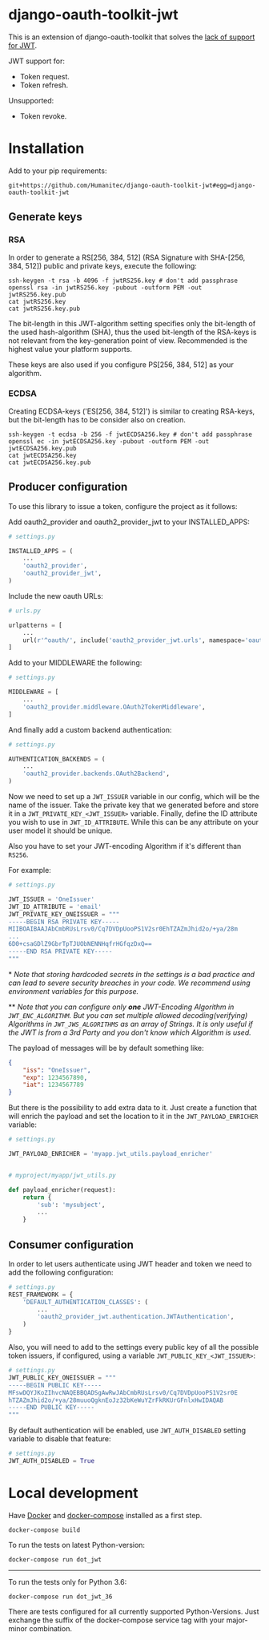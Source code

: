django-oauth-toolkit-jwt
========================

This is an extension of django-oauth-toolkit that solves the
[lack of support for JWT](https://github.com/jazzband/django-oauth-toolkit/issues/397).

JWT support for:

* Token request.
* Token refresh.

Unsupported:

* Token revoke.


Installation
============

Add to your pip requirements:

```
git+https://github.com/Humanitec/django-oauth-toolkit-jwt#egg=django-oauth-toolkit-jwt
```

Generate keys
-------------

### RSA ###

In order to generate a RS[256, 384, 512] (RSA Signature with SHA-[256, 384, 512]) public and private
keys, execute the following:

```shell script
ssh-keygen -t rsa -b 4096 -f jwtRS256.key # don't add passphrase
openssl rsa -in jwtRS256.key -pubout -outform PEM -out jwtRS256.key.pub
cat jwtRS256.key
cat jwtRS256.key.pub
```

The bit-length in this JWT-algorithm setting specifies only the bit-length of the used hash-algorithm (SHA),
thus the used bit-length of the RSA-keys is not relevant from the key-generation point of view.
Recommended is the highest value your platform supports.

These keys are also used if you configure PS[256, 384, 512] as your algorithm.

### ECDSA ###

Creating ECDSA-keys ('ES[256, 384, 512]') is similar to creating RSA-keys,
but the bit-length has to be consider also on creation.

```shell script
ssh-keygen -t ecdsa -b 256 -f jwtECDSA256.key # don't add passphrase
openssl ec -in jwtECDSA256.key -pubout -outform PEM -out jwtECDSA256.key.pub
cat jwtECDSA256.key
cat jwtECDSA256.key.pub
```

Producer configuration
----------------------

To use this library to issue a token, configure the project as it follows:

Add oauth2_provider and oauth2_provider_jwt to your INSTALLED_APPS:

```python
# settings.py

INSTALLED_APPS = (
    ...
    'oauth2_provider',
    'oauth2_provider_jwt',
)
```

Include the new oauth URLs:

```python
# urls.py

urlpatterns = [
    ...
    url(r'^oauth/', include('oauth2_provider_jwt.urls', namespace='oauth2_provider_jwt')),
]
```

Add to your MIDDLEWARE the following:

```python
# settings.py

MIDDLEWARE = [
    ...
    'oauth2_provider.middleware.OAuth2TokenMiddleware',
]
```

And finally add a custom backend authentication:

```python
# settings.py

AUTHENTICATION_BACKENDS = (
    ...
    'oauth2_provider.backends.OAuth2Backend',
)
```

Now we need to set up a `JWT_ISSUER` variable in our config, which will be the
name of the issuer. Take the private key that we generated before
and store it in a `JWT_PRIVATE_KEY_<JWT_ISSUER>` variable. Finally, define the
ID attribute you wish to use in `JWT_ID_ATTRIBUTE`. While this can be any
attribute on your user model it should be unique.

Also you have to set your JWT-encoding Algorithm if it's different than
`RS256`.

For example:

```python
# settings.py

JWT_ISSUER = 'OneIssuer'
JWT_ID_ATTRIBUTE = 'email'
JWT_PRIVATE_KEY_ONEISSUER = """
-----BEGIN RSA PRIVATE KEY-----
MIIBOAIBAAJAbCmbRUsLrsv0/Cq7DVDpUooPS1V2sr0EhTZAZmJhid2o/+ya/28m
...
6D0+csaGDlZ9GbrTpTJUObNENNHqfrHGfqzDxQ==
-----END RSA PRIVATE KEY-----
"""
```

\* *Note that storing hardcoded secrets in the settings is a bad practice and
can lead to severe security breaches in your code. We recommend using
environment variables for this purpose.*

\** *Note that you can configure only **one** JWT-Encoding Algorithm in
`JWT_ENC_ALGORITHM`. But you can set multiple allowed decoding(verifying)
Algorithms in `JWT_JWS_ALGORITHMS` as an array of Strings. It is only useful
if the JWT is from a 3rd Party and you don't know which Algorithm is used.*

The payload of messages will be by default something like:

```json
{
    "iss": "OneIssuer",
    "exp": 1234567890,
    "iat": 1234567789
}
```

But there is the possibility to add extra data to it. Just create a
function that will enrich the payload and set the location to it in the
`JWT_PAYLOAD_ENRICHER` variable:

```python
# settings.py

JWT_PAYLOAD_ENRICHER = 'myapp.jwt_utils.payload_enricher'


# myproject/myapp/jwt_utils.py

def payload_enricher(request):
    return {
        'sub': 'mysubject',
        ...
    }
```


Consumer configuration
----------------------

In order to let users authenticate using JWT header and token we need to
add the following configuration:

```python
# settings.py
REST_FRAMEWORK = {
    'DEFAULT_AUTHENTICATION_CLASSES': (
        ...
        'oauth2_provider_jwt.authentication.JWTAuthentication',
    )
}
```

Also, you will need to add to the settings every public key of all the
possible token issuers, if configured, using a variable `JWT_PUBLIC_KEY_<JWT_ISSUER>`:

```python
# settings.py
JWT_PUBLIC_KEY_ONEISSUER = """
-----BEGIN PUBLIC KEY-----
MFswDQYJKoZIhvcNAQEBBQADSgAwRwJAbCmbRUsLrsv0/Cq7DVDpUooPS1V2sr0E
hTZAZmJhid2o/+ya/28muuoQgknEoJz32bKeWuYZrFkRKUrGFnlxHwIDAQAB
-----END PUBLIC KEY-----
"""
```

By default authentication will be enabled, use `JWT_AUTH_DISABLED` setting
variable to disable that feature:

```python
# settings.py
JWT_AUTH_DISABLED = True
```


Local development
=================

Have [Docker](https://www.docker.com/) and [docker-compose](https://docs.docker.com/compose/install/) installed as a first step.

```shell script
docker-compose build
```

To run the tests on latest Python-version:

```shell script
docker-compose run dot_jwt
```

----------
To run the tests only for Python 3.6:

```shell script
docker-compose run dot_jwt_36
```

There are tests configured for all currently supported Python-Versions.
Just exchange the suffix of the docker-compose service tag with your major-minor combination.
